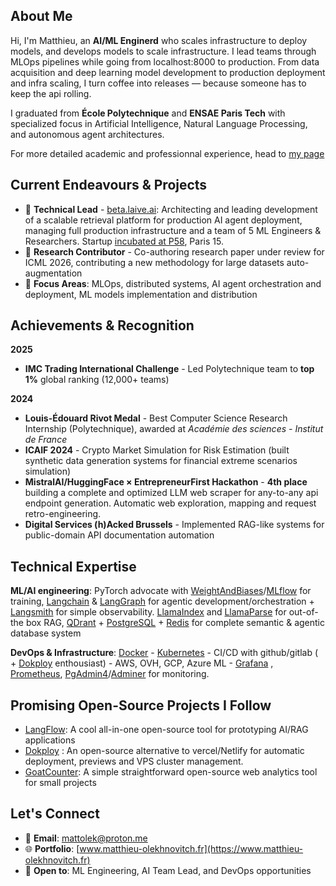 ## About Me

Hi, I'm Matthieu, an **AI/ML Enginerd** who scales infrastructure to deploy models, and develops models to scale infrastructure. I lead teams through MLOps pipelines while going from localhost:8000 to production. From data acquisition and deep learning model development to production deployment and infra scaling, I turn coffee into releases — because someone has to keep the api rolling.

I graduated from **École Polytechnique** and **ENSAE Paris Tech** with specialized focus in Artificial Intelligence, Natural Language Processing, and autonomous agent architectures.

For more detailed academic and professionnal experience, head to [my page](https://matthieu-olekhnovitch.fr)

## Current Endeavours & Projects

- 🚀 **Technical Lead** - [beta.laive.ai](https://beta.laive.ai): Architecting and leading development of a scalable retrieval platform for production AI agent deployment, managing full production infrastructure and a team of 5 ML Engineers & Researchers. Startup [incubated at P58](https://www.platform58.labanquepostale.fr/startups.html), Paris 15.
- 🔬 **Research Contributor** - Co-authoring research paper under review for ICML 2026, contributing a new methodology for large datasets auto-augmentation
- 🎯 **Focus Areas**: MLOps, distributed systems, AI agent orchestration and deployment, ML models implementation and distribution

## Achievements & Recognition

**2025**
- **IMC Trading International Challenge** - Led Polytechnique team to **top 1%** global ranking (12,000+ teams)

**2024**
- **Louis-Édouard Rivot Medal** - Best Computer Science Research Internship (Polytechnique), awarded at *Académie des sciences - Institut de France* 
- **ICAIF 2024** - Crypto Market Simulation for Risk Estimation (built synthetic data generation systems for financial extreme scenarios simulation)
- **MistralAI/HuggingFace × EntrepreneurFirst Hackathon** - **4th place** building a complete and optimized LLM web scraper for any-to-any api endpoint generation. Automatic web exploration, mapping and request retro-engineering.
- **Digital Services (h)Acked Brussels** - Implemented RAG-like systems for public-domain API documentation automation

## Technical Expertise

**ML/AI engineering**: PyTorch advocate with [WeightAndBiases](https://wandb.ai/site)/[MLflow](https://mlflow.org/) for training, [Langchain](https://www.langchain.com/) & [LangGraph](https://www.langchain.com/langgraph) for agentic development/orchestration + [Langsmith](https://www.langchain.com/langsmith) for simple observability. [LlamaIndex](https://www.llamaindex.ai/) and [LlamaParse](https://www.llamaindex.ai/llamaparse) for out-of-the box RAG, [QDrant](https://qdrant.tech/) + [PostgreSQL](https://www.postgresql.org/) + [Redis](https://redis.io/) for complete semantic & agentic database system 

**DevOps & Infrastructure**: [Docker](https://www.docker.com/) - [Kubernetes](https://kubernetes.io/) - CI/CD with github/gitlab ( + [Dokploy](https://dokploy.com/fr) enthousiast) - AWS, OVH, GCP, Azure ML - [Grafana](https://grafana.com/) , [Prometheus](https://prometheus.io/), [PgAdmin4](https://www.pgadmin.org/)/[Adminer](https://www.adminer.org/en/) for monitoring.

## Promising Open-Source Projects I Follow
- [LangFlow](https://www.langflow.org/): A cool all-in-one open-source tool for prototyping AI/RAG applications
- [Dokploy](https://dokploy.com/fr) : An open-source alternative to vercel/Netlify for automatic deployment, previews and VPS cluster management.
- [GoatCounter](https://www.goatcounter.com/): A simple straightforward open-source web analytics tool for small projects

## Let's Connect

- 📧 **Email**: mattolek@proton.me
- 🌐 **Portfolio**: [www.matthieu-olekhnovitch.fr](https://www.matthieu-olekhnovitch.fr)
- 💼 **Open to**: ML Engineering, AI Team Lead, and DevOps opportunities
